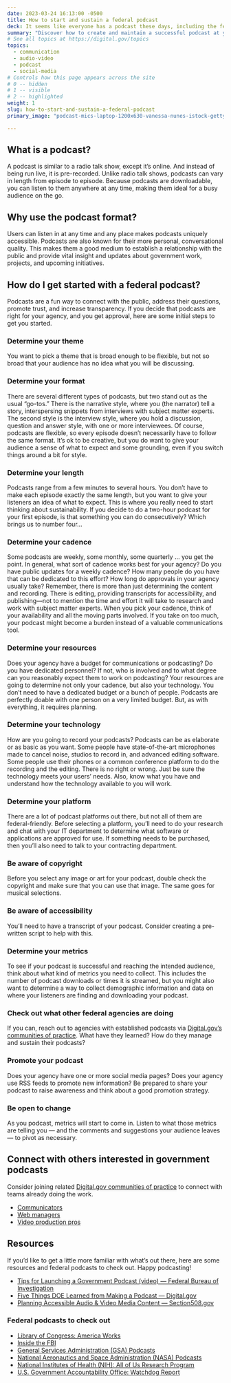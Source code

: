 ```yaml
---
date: 2023-03-24 16:13:00 -0500
title: How to start and sustain a federal podcast
deck: It seems like everyone has a podcast these days, including the federal government. Should your agency decide to do the same — and if so, how do you even get started?
summary: "Discover how to create and maintain a successful podcast at your federal agency."
# See all topics at https://digital.gov/topics
topics:
  - communication
  - audio-video
  - podcast
  - social-media
# Controls how this page appears across the site
# 0 -- hidden
# 1 -- visible
# 2 -- highlighted
weight: 1
slug: how-to-start-and-sustain-a-federal-podcast
primary_image: "podcast-mics-laptop-1200x630-vanessa-nunes-istock-getty-images-1434115344-comp"

---
```


## What is a podcast?

A podcast is similar to a radio talk show, except it’s online. And instead of being run live, it is pre-recorded. Unlike radio talk shows, podcasts can vary in length from episode to episode. Because podcasts are downloadable, you can listen to them anywhere at any time, making them ideal for a busy audience on the go.

## Why use the podcast format?

Users can listen in at any time and any place makes podcasts uniquely accessible. Podcasts are also known for their more personal, conversational quality. This makes them a good medium to establish a relationship with the public and provide vital insight and updates about government work, projects, and upcoming initiatives.

## How do I get started with a federal podcast?

Podcasts are a fun way to connect with the public, address their questions, promote trust, and increase transparency. If you decide that podcasts are right for your agency, and you get approval, here are some initial steps to get you started.

### Determine your theme

You want to pick a theme that is broad enough to be flexible, but not so broad that your audience has no idea what you will be discussing.

### Determine your format

There are several different types of podcasts, but two stand out as the usual “go-tos.” There is the narrative style, where you (the narrator) tell a story, interspersing snippets from interviews with subject matter experts. The second style is the interview style, where you hold a discussion, question and answer style, with one or more interviewees. Of course, podcasts are flexible, so every episode doesn’t necessarily have to follow the same format. It’s ok to be creative, but you do want to give your audience a sense of what to expect and some grounding, even if you switch things around a bit for style.

### Determine your length

Podcasts range from a few minutes to several hours. You don’t have to make each episode exactly the same length, but you want to give your listeners an idea of what to expect. This is where you really need to start thinking about sustainability. If you decide to do a two-hour podcast for your first episode, is that something you can do consecutively? Which brings us to number four…

### Determine your cadence

Some podcasts are weekly, some monthly, some quarterly ... you get the point. In general, what sort of cadence works best for your agency? Do you have public updates for a weekly cadence? How many people do you have that can be dedicated to this effort? How long do approvals in your agency usually take? Remember, there is more than just determining the content and recording. There is editing, providing transcripts for accessibility, and publishing—not to mention the time and effort it will take to research and work with subject matter experts. When you pick your cadence, think of your availability and all the moving parts involved. If you take on too much, your podcast might become a burden instead of a valuable communications tool.

### Determine your resources

Does your agency have a budget for communications or podcasting? Do you have dedicated personnel? If not, who is involved and to what degree can you reasonably expect them to work on podcasting? Your resources are going to determine not only your cadence, but also your technology. You don’t need to have a dedicated budget or a bunch of people. Podcasts are perfectly doable with one person on a very limited budget. But, as with everything, it requires planning.

### Determine your technology

How are you going to record your podcasts? Podcasts can be as elaborate or as basic as you want. Some people have state-of-the-art microphones made to cancel noise, studios to record in, and advanced editing software. Some people use their phones or a common conference platform to do the recording and the editing. There is no right or wrong. Just be sure the technology meets your users’ needs. Also, know what you have and understand how the technology available to you will work.

### Determine your platform

There are a lot of podcast platforms out there, but not all of them are federal-friendly. Before selecting a platform, you’ll need to do your research and chat with your IT department to determine what software or applications are approved for use. If something needs to be purchased, then you’ll also need to talk to your contracting department.

### Be aware of copyright

Before you select any image or art for your podcast, double check the copyright and make sure that you can use that image. The same goes for musical selections.

### Be aware of accessibility

You’ll need to have a transcript of your podcast. Consider creating a pre-written script to help with this.

### Determine your metrics

To see if your podcast is successful and reaching the intended audience, think about what kind of metrics you need to collect. This includes the number of podcast downloads or times it is streamed, but you might also want to determine a way to collect demographic information and data on where your listeners are finding and downloading your podcast.

### Check out what other federal agencies are doing

If you can, reach out to agencies with established podcasts via [Digital.gov’s communities of practice](https://digital.gov/communities/). What have they learned? How do they manage and sustain their podcasts?

### Promote your podcast

Does your agency have one or more social media pages? Does your agency use RSS feeds to promote new information? Be prepared to share your podcast to raise awareness and think about a good promotion strategy.

### Be open to change

As you podcast, metrics will start to come in. Listen to what those metrics are telling you — and the comments and suggestions your audience leaves — to pivot as necessary.

## Connect with others interested in government podcasts

Consider joining related [Digital.gov communities of practice](https://digital.gov/communities/) to connect with teams already doing the work.

* [Communicators](https://digital.gov/communities/communicators/)
* [Web managers](https://digital.gov/communities/web-content-managers/)
* [Video production pros](https://digital.gov/communities/video-production/)

## Resources

If you’d like to get a little more familiar with what’s out there, here are some resources and federal podcasts to check out. Happy podcasting!

* [Tips for Launching a Government Podcast (video) — Federal Bureau of Investigation](https://www.youtube.com/watch?v=BdHi7GfA2R0)
* [Five Things DOE Learned from Making a Podcast — Digital.gov](https://digital.gov/2016/06/09/five-things-doe-learned-from-making-a-podcast/)
* [Planning Accessible Audio & Video Media Content — Section508.gov](https://www.section508.gov/create/synchronized-media/#planning-accessible)

### Federal podcasts to check out

* [Library of Congress: America Works](https://loc.gov/podcasts/america-works/)
* [Inside the FBI](https://www.fbi.gov/news/podcasts)
* [General Services Administration (GSA) Podcasts](https://www.gsa.gov/about-us/newsroom/gsa-podcasts)
* [National Aeronautics and Space Administration (NASA) Podcasts](https://www.nasa.gov/podcasts)
* [National Institutes of Health (NIH): All of Us Research Program](https://www.nih.gov/allofus-research-program/podcasts)
* [U.S. Government Accountability Office: Watchdog Report](https://www.gao.gov/podcast)
